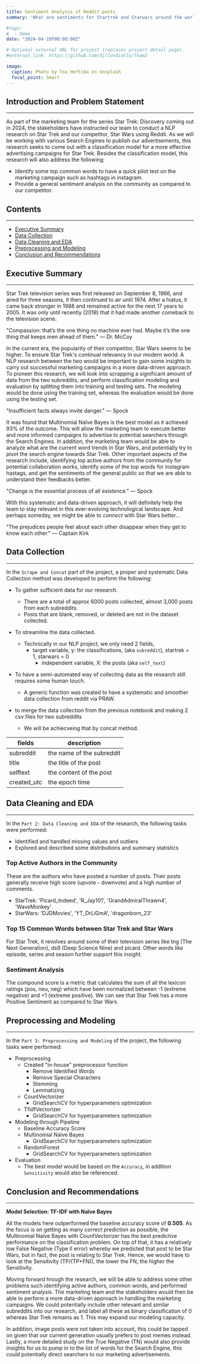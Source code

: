 ```yaml
---
title: Sentiment Analysis of Reddit posts
summary: 'What are sentiments for Startrek and Starwars around the world? Used Reddit API to scrape data of ~12,000 posts to get the general sentiments in order to get marketing strategies right for upcoming series Star Trek: Discovery coming out in 2024.'

#tags:
#  - Demo
date: "2024-04-19T00:00:00Z"

# Optional external URL for project (replaces project detail page).
#external_link: https://github.com/dillondiatlo/Team2

image:
  caption: Photo by Toa Heftiba on Unsplash
  focal_point: Smart
---
```


## Introduction and Problem Statement
---
As part of the marketing team for the series Star Trek: Discovery coming out in 2024, the stakeholders have instructed our team to conduct a NLP research on Star Trek and our competitor, Star Wars using Reddit. As we will be working with various Search Engines to publish our advertisements, this research seeks to come out with a classification model for a more effective advertising campaigns for Star Trek. Besides the classification model, this research will also address the following:

- Identify some top common words to have a quick pilot test on the marketing campaign such as hashtags in instagram.
- Provide a general sentiment analysis on the community as compared to our competitor.

## Contents
---
- [Executive Summary](#Executive-Summary)
- [Data Collection](#Data-Collection)
- [Data Cleaning and EDA](#Data-Cleaning-and-EDA)
- [Preprocessing and Modeling](#Preprocessing-and-Modeling)
- [Conclusion and Recommendations](#Conclusion-and-Recommendations)

## Executive Summary
---
Star Trek television series was first released on September 8, 1966, and aired for three seasons, it then continued to air until 1974. After a hiatus, it came back stronger in 1988 and remained active for the next 17 years to 2005. It was only until recently (2018) that it had made another comeback to the television scene.

"Compassion: that’s the one thing no machine ever had. Maybe it’s the one thing that keeps men ahead of them." — Dr. McCoy

In the current era, the popularity of their competitor, Star Wars seems to be higher. To ensure Star Trek's continual relevancy in our modern world. A NLP research between the two would be important to gain some insights to carry out successful marketing campaigns in a more data-driven approach. To pioneer this research, we will look into scrapping a significant amount of data from the two subreddits, and perform classification modeling and evaluation by splitting them into training and testing sets. The modeling would be done using the training set, whereas the evaluation would be done using the testing set.

"Insufficient facts always invite danger." — Spock

It was found that Multinomial Naïve Bayes is the best model as it achieved 93% of the outcome. This will allow the marketing team to execute better and more informed campaigns to advertise to potential searchers through the Search Engines. In addition, the marketing team would be able to analyze what are the current word trends in Star Wars, and potentially try to pivot the search engine towards Star Trek. Other important aspects of the research include, identifying top active authors from the community for potential collaboration works, identify some of the top words for instagram hastags, and get the sentiments of the general public so that we are able to understand their feedbacks better.

"Change is the essential process of all existence." — Spock

With this systematic and data-driven approach, it will definitely help the team to stay relevant in this ever-evolving technological landscape. And perhaps someday, we might be able to *connect* with Star Wars better... 

"The prejudices people feel about each other disappear when they get to know each other." — Captain Kirk

## Data Collection
---
In the `Scrape and Concat` part of the project, a proper and systematic Data Collection method was developed to perform the following:
- To gather sufficient data for our research.
    - There are a total of approx 6000 posts collected, almost 3,000 posts from each subreddits. 
    - Posts that are blank, removed, or deleted are not in the dataset collected.
- To streamline the data collected.
    - Technically in our NLP project, we only need 2 fields, 
        - target variable, y: the classifications, (aka `subreddit`), startrek = 1, starwars = 0
            - independent variable, X: the posts (aka `self_text`)
- To have a semi-automated way of collecting data as the research still requires some human touch.
    - A generic function was created to have a systematic and smoother data collection from reddit via PRAW.  

- to merge the data collection from the previous notebook and making 2 csv files for two subreddits
    - We will be achiecveing that by concat method.

| fields | description |
| --- | --- |
|subreddit| the name of the subreddit|
|title| the title of the post|
|selftext| the content of the post |
|created_utc| the epoch time|


## Data Cleaning and EDA
---
In the `Part 2: Data Cleaning and EDA` of the research, the following tasks were performed:
- Identified and handled missing values and outliers
- Explored and described some distributions and summary statistics

### Top Active Authors in the Community
These are the authors who have posted a number of posts. Their posts generally receive high score (upvote - downvote) and a high number of comments.
- StarTrek: 'Picard_Indeed', 'R_Jay101', 'GrandAdmiralThrawn4', 'WaveMonkey'
- StarWars: 'DJDMovies', 'YT_DrLiGmA', 'dragonborn_23'
    
### Top 15 Common Words between Star Trek and Star Wars
For Star Trek, it revolves around some of their television series like tng (The Next Generation), ds9 (Deep Science Nine) and picard. Other words like episode, series and season further support this insight.

### Sentiment Analysis
The compound score is a metric that calculates the sum of all the lexicon ratings (pos, neu, neg) which have been normalized between -1 (extreme negative) and +1 (extreme positive). We can see that Star Trek has a more Positive Sentiment as compared to Star Wars.

## Preprocessing and Modeling
---
In the `Part 3: Preprocessing and Modeling` of the project, the following tasks were performed:
- Preprocessing
    - Created "in-house" preprocessor function
        - Remove Identified Words
        - Remove Special Characters
        - Stemming
        - Lemmatizing
    - CountVectorizer
        - GridSearchCV for hyperparameters optimization
    - TfidfVectorizer
        - GridSearchCV for hyperparameters optimization
- Modeling through Pipeline
    - Baseline Accuracy Score 
    - Multinomial Naïve Bayes
        - GridSearchCV for hyperparameters optimization
    - RandomForest
        - GridSearchCV for hyperparameters optimization
- Evaluation
    - The best model would be based on the `Accuracy`, in addition `Sensitivity` would also be referenced.
    
## Conclusion and Recommendations
---

**Model Selection: TF-IDF with Naïve Bayes**

All the models here outperformed the baseline accuracy score of **0.505**. As the focus is on getting as many correct prediction as possible, the Multinomial Naïve Bayes with CountVectorizer has the best predictive performance on the classification problem. On top of that, it has a relatively low False Negative (Type II error) whereby we predicted that post to be Star Wars, but in fact, the post is relating to Star Trek. Hence, we would have to look at the Sensitivity (TP/(TP+FN)), the lower the FN, the higher the Sensitivity. 

Moving forward hrough the research, we will be able to address some other problems such identifying active authors, common words, and performed sentiment analysis. The marketing team and the stakeholders would then be able to perform a more data-driven approach in handling the marketing campaigns. We could potentially include other relevant and similar subreddits into our research, and label all these as binary classification of 0 whereas Star Trek remains as 1. This may expand our modeling capacity. 

In addition, image posts were not taken into account, this could be tapped on given that our current generation usually prefers to post memes instead. Lastly, a more detailed study on the True Negative (TN) would also provide insights for us to pump in to the list of words for the Search Engine, this could potentially direct searchers to our marketing advertisements. 

